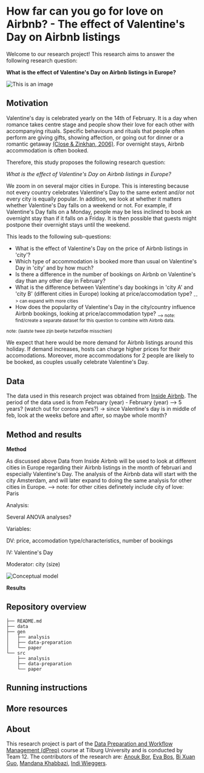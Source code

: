 # How far can you go for love on Airbnb? - The effect of Valentine's Day on Airbnb listings

Welcome to our research project! This research aims to answer the following research question:

**What is the effect of Valentine's Day on Airbnb listings in Europe?**

![This is an image](https://turntable.kagiso.io/images/romantic_bedroom.width-800.jpg)

## Motivation
Valentine's day is celebrated yearly on the 14th of February. It is a day when romance takes centre stage and people show their love for each other with accompanying rituals. Specific behaviours and rituals that people often perform are giving gifts, showing affection, or going out for dinner or a romantic getaway [(Close & Zinkhan, 2006)](https://www.acrwebsite.org/volumes/v33/v33_10020.pdf). For overnight stays, Airbnb accommodation is often booked.

Therefore, this study proposes the following research question:

*What is the effect of Valentine's Day on Airbnb listings in Europe?*

We zoom in on several major cities in Europe. This is interesting because not every country celebrates Valentine's Day to the same extent and/or not every city is equally popular. In addition, we look at whether it matters whether Valentine's Day falls on a weekend or not. For example, if Valentine's Day falls on a Monday, people may be less inclined to book an overnight stay than if it falls on a Friday. It is then possible that guests might postpone their overnight stays until the weekend.

This leads to the following sub-questions:
- What is the effect of Valentine's Day on the price of Airbnb listings in 'city'?
- Which type of accommodation is booked more than usual on Valentine's Day in 'city' and by how much?
- Is there a difference in the number of bookings on Airbnb on Valentine's day than any other day in February?
- What is the difference between Valentine's day bookings in 'city A' and 'city B' (different cities in Europe) looking at price/accomodation type? <sub>--> can expand with more cities</sub>
- How does the popularity of Valentine's Day in the city/country influence Airbnb bookings, looking at price/accommodation type? <sub>--> note: find/create a separate dataset for this question to combine with Airbnb data.</sub>

<sub>note: (laatste twee zijn beetje hetzelfde misschien)</sub>

We expect that here would be more demand for Airbnb listings around this holiday. If demand increases, hosts can charge higher prices for their accomodations. Moreover, more accommodations for 2 people are likely to be booked, as couples usually celebrate Valentine's Day.

## Data
The data used in this research project was obtained from [Inside Airbnb](http://insideairbnb.com/). The period of the data used is from February (year) - February (year) --> 5 years? (watch out for corona years?) -> since Valentine's day is in middle of feb, look at the weeks before and after, so maybe whole month?

## Method and results
**Method**

As discussed above Data from Inside Airbnb will be used to look at different cities in Europe regarding their Airbnb listings in the month of februari and especially Valentine's Day. The analysis of the Airbnb data will start with the city Amsterdam, and will later expand to doing the same analysis for other cities in Europe. --> note: for other cities definetely include city of love: Paris

Analysis:

Several ANOVA analyses?

Variables:

DV: price, accomodation type/characteristics, number of bookings

IV: Valentine's Day

Moderator: city (size)

![Conceptual model](https://user-images.githubusercontent.com/91567676/192151644-fab4ce64-46ab-46e4-8eb9-367f85869462.png)

**Results**

## Repository overview
```
├── README.md
├── data
├── gen
│   ├── analysis
│   ├── data-preparation
│   └── paper
└── src
    ├── analysis
    ├── data-preparation
    └── paper
```
## Running instructions


## More resources


## About

This research project is part of the [Data Preparation and Workflow Management (dPrep)](https://dprep.hannesdatta.com/) course at Tilburg University and is conducted by Team 12. The contributors of the research are: [Anouk Bor](https://github.com/AnoukBor), [Eva Bos](https://github.com/EvaBos), [Bi Xuan Guo](https://github.com/bixuanguo), [Mandana Khabbazi](https://github.com/Mandanakhabbazi), [Indi Wieggers](https://github.com/indiwieggers123).
